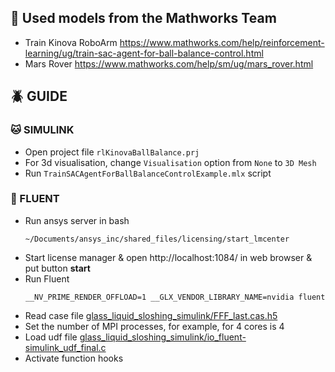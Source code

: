 ## 🦋 Used models from the Mathworks Team

- Train Kinova RoboArm https://www.mathworks.com/help/reinforcement-learning/ug/train-sac-agent-for-ball-balance-control.html
- Mars Rover https://www.mathworks.com/help/sm/ug/mars_rover.html
## 🪲 GUIDE
### 🐱 SIMULINK
- Open project file `rlKinovaBallBalance.prj`
- For 3d visualisation, change `Visualisation` option from `None` to `3D Mesh`
- Run `TrainSACAgentForBallBalanceControlExample.mlx` script
### 🐌 FLUENT
- Run ansys server in bash
    ```
    ~/Documents/ansys_inc/shared_files/licensing/start_lmcenter
    ```
- Start license manager & open http://localhost:1084/ in web browser & put button **start**
- Run Fluent
    ```
    __NV_PRIME_RENDER_OFFLOAD=1 __GLX_VENDOR_LIBRARY_NAME=nvidia fluent
    ```
- Read case file [glass_liquid_sloshing_simulink/FFF_last.cas.h5](glass_liquid_sloshing_simulink/FFF_last.cas.h5)
- Set the number of MPI processes, for example, for 4 cores is 4
- Load udf file [glass_liquid_sloshing_simulink/io_fluent-simulink_udf_final.c](glass_liquid_sloshing_simulink/io_fluent-simulink_udf_final.c)
- Activate function hooks